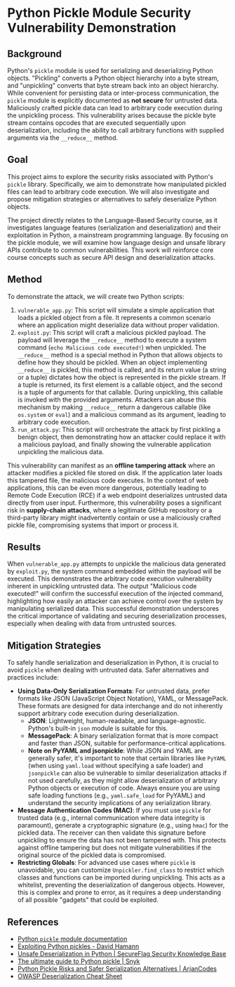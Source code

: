 # Python Pickle Module Security Vulnerability Demonstration

## Background

Python's `pickle` module is used for serializing and deserializing Python objects. "Pickling" converts a Python object hierarchy into a byte stream, and "unpickling" converts that byte stream back into an object hierarchy. While convenient for persisting data or inter-process communication, the `pickle` module is explicitly documented as **not secure** for untrusted data. Maliciously crafted pickle data can lead to arbitrary code execution during the unpickling process. This vulnerability arises because the pickle byte stream contains opcodes that are executed sequentially upon deserialization, including the ability to call arbitrary functions with supplied arguments via the `__reduce__` method.

## Goal

This project aims to explore the security risks associated with Python's `pickle` library. Specifically, we aim to demonstrate how manipulated pickled files can lead to arbitrary code execution. We will also investigate and propose mitigation strategies or alternatives to safely deserialize Python objects.

The project directly relates to the Language-Based Security course, as it investigates language features (serialization and deserialization) and their exploitation in Python, a mainstream programming language. By focusing on the pickle module, we will examine how language design and unsafe library APIs contribute to common vulnerabilities. This work will reinforce core course concepts such as secure API design and deserialization attacks.

## Method

To demonstrate the attack, we will create two Python scripts:

1.  `vulnerable_app.py`: This script will simulate a simple application that loads a pickled object from a file. It represents a common scenario where an application might deserialize data without proper validation.
2.  `exploit.py`: This script will craft a malicious pickled payload. The payload will leverage the `__reduce__` method to execute a system command (`echo Malicious code executed!`) when unpickled.
    The `__reduce__` method is a special method in Python that allows objects to define how they should be pickled. When an object implementing `__reduce__` is pickled, this method is called, and its return value (a string or a tuple) dictates how the object is represented in the pickle stream. If a tuple is returned, its first element is a callable object, and the second is a tuple of arguments for that callable. During unpickling, this callable is invoked with the provided arguments. Attackers can abuse this mechanism by making `__reduce__` return a dangerous callable (like `os.system` or `eval`) and a malicious command as its argument, leading to arbitrary code execution.
3.  `run_attack.py`: This script will orchestrate the attack by first pickling a benign object, then demonstrating how an attacker could replace it with a malicious payload, and finally showing the vulnerable application unpickling the malicious data.

This vulnerability can manifest as an **offline tampering attack** where an attacker modifies a pickled file stored on disk. If the application later loads this tampered file, the malicious code executes. In the context of web applications, this can be even more dangerous, potentially leading to Remote Code Execution (RCE) if a web endpoint deserializes untrusted data directly from user input. Furthermore, this vulnerability poses a significant risk in **supply-chain attacks**, where a legitimate GitHub repository or a third-party library might inadvertently contain or use a maliciously crafted pickle file, compromising systems that import or process it.

## Results

When `vulnerable_app.py` attempts to unpickle the malicious data generated by `exploit.py`, the system command embedded within the payload will be executed. This demonstrates the arbitrary code execution vulnerability inherent in unpickling untrusted data. The output "Malicious code executed!" will confirm the successful execution of the injected command, highlighting how easily an attacker can achieve control over the system by manipulating serialized data. This successful demonstration underscores the critical importance of validating and securing deserialization processes, especially when dealing with data from untrusted sources.

## Mitigation Strategies

To safely handle serialization and deserialization in Python, it is crucial to avoid `pickle` when dealing with untrusted data. Safer alternatives and practices include:

- **Using Data-Only Serialization Formats**: For untrusted data, prefer formats like JSON (JavaScript Object Notation), YAML, or MessagePack. These formats are designed for data interchange and do not inherently support arbitrary code execution during deserialization.
  - **JSON**: Lightweight, human-readable, and language-agnostic. Python's built-in `json` module is suitable for this.
  - **MessagePack**: A binary serialization format that is more compact and faster than JSON, suitable for performance-critical applications.
  - **Note on PyYAML and jsonpickle**: While JSON and YAML are generally safer, it's important to note that certain libraries like `PyYAML` (when using `yaml.load` without specifying a safe loader) and `jsonpickle` can also be vulnerable to similar deserialization attacks if not used carefully, as they might allow deserialization of arbitrary Python objects or execution of code. Always ensure you are using safe loading functions (e.g., `yaml.safe_load` for PyYAML) and understand the security implications of any serialization library.
- **Message Authentication Codes (MAC)**: If you must use `pickle` for trusted data (e.g., internal communication where data integrity is paramount), generate a cryptographic signature (e.g., using `hmac`) for the pickled data. The receiver can then validate this signature before unpickling to ensure the data has not been tampered with. This protects against offline tampering but does not mitigate vulnerabilities if the original source of the pickled data is compromised.
- **Restricting Globals**: For advanced use cases where `pickle` is unavoidable, you can customize `Unpickler.find_class` to restrict which classes and functions can be imported during unpickling. This acts as a whitelist, preventing the deserialization of dangerous objects. However, this is complex and prone to error, as it requires a deep understanding of all possible "gadgets" that could be exploited.

## References

- [Python `pickle` module documentation](https://docs.python.org/3/library/pickle.html)
- [Exploiting Python pickles - David Hamann](https://davidhamann.de/2020/04/05/exploiting-python-pickle/)
- [Unsafe Deserialization in Python | SecureFlag Security Knowledge Base](https://knowledge-base.secureflag.com/vulnerabilities/unsafe_deserialization/unsafe_deserialization_python.html)
- [The ultimate guide to Python pickle | Snyk](https://snyk.io/blog/guide-to-python-pickle/)
- [Python Pickle Risks and Safer Serialization Alternatives | ArjanCodes](https://arjancodes.com/blog/python-pickle-module-security-risks-and-safer-alternatives/)
- [OWASP Deserialization Cheat Sheet](https://cheatsheetseries.owasp.org/cheatsheets/Deserialization_Cheat_Sheet.html)
